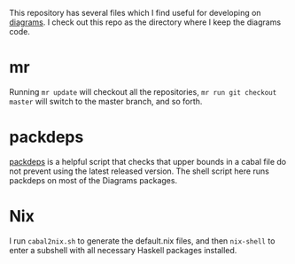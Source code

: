 This repository has several files which I find useful for developing
on [diagrams](http://github.com/diagrams/).  I check out this repo as
the directory where I keep the diagrams code.

# mr

Running `mr update` will checkout all the repositories, `mr run git checkout
master` will switch to the master branch, and so forth.

# packdeps

[packdeps](http://hackage.haskell.org/package/packdeps) is a helpful
script that checks that upper bounds in a cabal file do not prevent
using the latest released version.  The shell script here runs
packdeps on most of the Diagrams packages.

# Nix

I run `cabal2nix.sh` to generate the default.nix files, and then
`nix-shell` to enter a subshell with all necessary Haskell packages installed.
